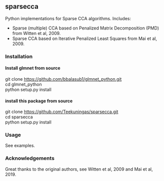 ## sparsecca

Python implementations for Sparse CCA algorithms. Includes:

* Sparse (multiple) CCA based on Penalized Matrix Decomposition (PMD) from Witten et al, 2009. 
* Sparse CCA based on Iterative Penalized Least Squares from Mai et al, 2009.

### Installation

#### Install glmnet from source
git clone https://github.com/bbalasub1/glmnet_python.git  
cd glmnet_python  
python setup.py install

#### install this package from source
git clone https://github.com/Teekuningas/sparsecca.git  
cd sparsecca  
python setup.py install

### Usage

See examples.

### Acknowledgements

Great thanks to the original authors, see Witten et al, 2009 and Mai et al, 2019.
